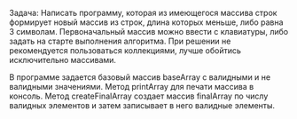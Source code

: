 Задача: Написать программу, которая из имеющегося массива строк формирует новый массив из строк, длина которых меньше, либо равна 3 символам. Первоначальный массив можно ввести с клавиатуры, либо задать на старте выполнения алгоритма. При решении не рекомендуется пользоваться коллекциями, лучше обойтись исключительно массивами.

В программе задается базовый массив baseArray с валидными и не валидными значениями. Метод printArray для печати массива в консоль. Метод createFinalArray создает массив finalArray по числу валидных элементов и затем записывает в него валидные элементы.